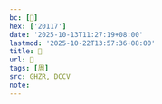 ```yaml
---
bc: [𠄗]
hex: ['20117']
date: '2025-10-13T11:27:19+08:00'
lastmod: '2025-10-22T13:57:36+08:00'
title: 󰖺
url: 󰖺
tags: [周]
src: GHZR, DCCV
note:
---
```

